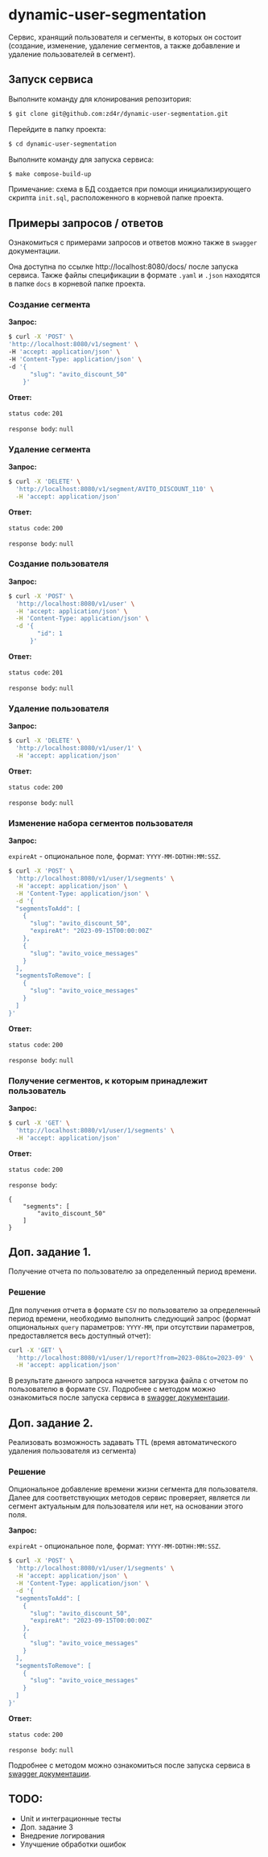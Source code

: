 # dynamic-user-segmentation
Сервис, хранящий пользователя и сегменты, в которых он состоит (создание, изменение, удаление сегментов, а также добавление и удаление пользователей в сегмент).

## Запуск сервиса
Выполните команду для клонирования репозитория:
```bash
$ git clone git@github.com:zd4r/dynamic-user-segmentation.git
```
Перейдите в папку проекта:
```bash
$ cd dynamic-user-segmentation
```
Выполните команду для запуска сервиса:
```bash
$ make compose-build-up
```
Примечание: схема в БД создается при помощи инициализирующего скрипта `init.sql`, расположенного в корневой папке проекта.

## Примеры запросов / ответов
Ознакомиться с примерами запросов и ответов можно также в `swagger` документации.

Она доступна по ссылке http://localhost:8080/docs/ после запуска сервиса. Также файлы спецификации в формате `.yaml` и `.json` находятся в папке `docs` в корневой папке проекта.

### Создание сегмента
**Запрос:**
```bash
$ curl -X 'POST' \
'http://localhost:8080/v1/segment' \
-H 'accept: application/json' \
-H 'Content-Type: application/json' \
-d '{
      "slug": "avito_discount_50"
    }'
```
**Ответ:**

`status code`: `201`

`response body`: `null`

### Удаление сегмента
**Запрос:**
```bash
$ curl -X 'DELETE' \
  'http://localhost:8080/v1/segment/AVITO_DISCOUNT_110' \
  -H 'accept: application/json'
```
**Ответ:**

`status code`: `200`

`response body`: `null`

### Создание пользователя
**Запрос:**
```bash
$ curl -X 'POST' \
  'http://localhost:8080/v1/user' \
  -H 'accept: application/json' \
  -H 'Content-Type: application/json' \
  -d '{
        "id": 1
      }'
```
**Ответ:**

`status code`: `201`

`response body`: `null`

### Удаление пользователя
**Запрос:**
```bash
$ curl -X 'DELETE' \
  'http://localhost:8080/v1/user/1' \
  -H 'accept: application/json'
```
**Ответ:**

`status code`: `200`

`response body`: `null`

### Изменение набора сегментов пользователя
**Запрос:**

`expireAt` - опциональное поле, формат: `YYYY-MM-DDTHH:MM:SSZ`.

```bash
$ curl -X 'POST' \
  'http://localhost:8080/v1/user/1/segments' \
  -H 'accept: application/json' \
  -H 'Content-Type: application/json' \
  -d '{
  "segmentsToAdd": [
    {
      "slug": "avito_discount_50",
      "expireAt": "2023-09-15T00:00:00Z"
    },
    {
      "slug": "avito_voice_messages"
    }
  ],
  "segmentsToRemove": [
    {
      "slug": "avito_voice_messages"
    }
  ]
}'
```
**Ответ:**

`status code`: `200`

`response body`: `null`

### Получение сегментов, к которым принадлежит пользователь
**Запрос:**
```bash
$ curl -X 'GET' \
  'http://localhost:8080/v1/user/1/segments' \
  -H 'accept: application/json'
```
**Ответ:**

`status code`: `200`

`response body`: 
```
{
    "segments": [
        "avito_discount_50"
    ]
}
```

## Доп. задание 1. 
Получение отчета по пользователю за определенный период времени.

### Решение
Для получения отчета в формате `CSV` по пользователю за определенный период времени, необходимо выполнить следующий запрос (формат опциональных `query` параметров: `YYYY-MM`, при отсутствии параметров, предоставляется весь доступный отчет): 
```bash
curl -X 'GET' \
  'http://localhost:8080/v1/user/1/report?from=2023-08&to=2023-09' \
  -H 'accept: application/json'
```
В результате данного запроса начнется загрузка файла с отчетом по пользователю в формате `CSV`. Подробнее с методом можно ознакомиться после запуска сервиса в [swagger документации](http://localhost:8080/docs/index.html#/user/get-user-report).

## Доп. задание 2.
Реализовать возможность задавать TTL (время автоматического удаления пользователя из сегмента)
### Решение
Опциональное добавление времени жизни сегмента для пользователя. Далее для соответствующих методов сервис проверяет, является ли сегмент актуальным для пользователя или нет, на основании этого поля.

**Запрос:**

`expireAt` - опциональное поле, формат: `YYYY-MM-DDTHH:MM:SSZ`.

```bash
$ curl -X 'POST' \
  'http://localhost:8080/v1/user/1/segments' \
  -H 'accept: application/json' \
  -H 'Content-Type: application/json' \
  -d '{
  "segmentsToAdd": [
    {
      "slug": "avito_discount_50",
      "expireAt": "2023-09-15T00:00:00Z"
    },
    {
      "slug": "avito_voice_messages"
    }
  ],
  "segmentsToRemove": [
    {
      "slug": "avito_voice_messages"
    }
  ]
}'
```
**Ответ:**

`status code`: `200`

`response body`: `null`

Подробнее с методом можно ознакомиться после запуска сервиса в [swagger документации](http://localhost:8080/docs/index.html#/user/update-user-segmentsreport).

## TODO:
* Unit и интеграционные тесты
* Доп. задание 3
* Внедрение логирования
* Улучшение обработки ошибок
